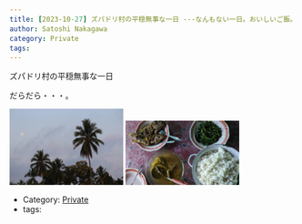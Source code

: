 ```yaml
---
title: [2023-10-27] ズパドリ村の平穏無事な一日 ---なんもない一日。おいしいご飯。しあわせ
author: Satoshi Nakagawa
category: Private
tags: 
---
```


ズパドリ村の平穏無事な一日

 だらだら・・・。

<a href="/pict/2023-10-27-palm.jpg">
<img src="/pict/2023-10-27-palm.jpg" alt="" width="200"/></a>

<a href="/pict/2023-10-27-lunch.jpg">
<img src="/pict/2023-10-27-lunch.jpg" alt="" width="200"/></a>

- Category: [Private](https://merapano.github.io/categories.html#Private)
- tags: 
